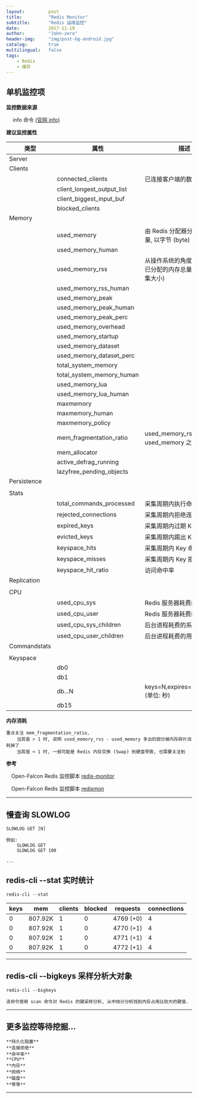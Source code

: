 ```yaml
---
layout:     	post
title:        	"Redis Monitor"
subtitle:     	"Redis 运维监控"
date:         	2017-11-19
author:       	"John-zero"
header-img: 	"img/post-bg-android.jpg"
catalog:      	true
multilingual: 	false
tags:
    - Redis
    - 缓存
---
```



## 单机监控项

**监控数据来源**

&#8194;&#8194; info 命令 <a href="https://redis.io/commands/info" target="_blank">(官网 info)</a> 
	
**建议监控属性**

 类型 		| 属性 | 描述
------------|-------------------------------|---------------------------------------------------------------------------	
Server 		| 								|
Clients 	| 								|
			| connected_clients 			| 已连接客户端的数量
			| client_longest_output_list	|
			| client_biggest_input_buf	 	|
			| blocked_clients				|
Memory 		| 								|
			|								|
			| used_memory 					| 由 Redis 分配器分配的内存总量, 以字节 (byte) 为单位
			| used_memory_human				|
			| used_memory_rss 				| 从操作系统的角度, 返回 Redis 已分配的内存总量 (俗称常驻集大小)
			| used_memory_rss_human			| 
			| used_memory_peak				|
			| used_memory_peak_human		|
			| used_memory_peak_perc			|
			| used_memory_overhead			|
			| used_memory_startup			|
			| used_memory_dataset			|
			| used_memory_dataset_perc		|
			| total_system_memory			|
			| total_system_memory_human		|
			| used_memory_lua				|
			| used_memory_lua_human			|
			| maxmemory						|
			| maxmemory_human				|
			| maxmemory_policy				|
			| mem_fragmentation_ratio 		| used_memory_rss 和 used_memory 之间的比率
			| mem_allocator					|
			| active_defrag_running	 		|
			| lazyfree_pending_objects		|
Persistence	| 								|	
			|								|
Stats 		| 								|
			| total_commands_processed 		| 采集周期内执行命令总数
			| rejected_connections 			| 采集周期内拒绝连接总数
			| expired_keys 					| 采集周期内过期 Key 总数
			| evicted_keys 					| 采集周期内踢出 Key 总数
			| keyspace_hits 				| 采集周期内 Key 命中总数	
			| keyspace_misses 				| 采集周期内 Key 拒绝总数
			| keyspace_hit_ratio 			| 访问命中率
Replication | 								|
			|								|
CPU			| 								|
			| used_cpu_sys 					| Redis 服务器耗费的系统 CPU
			| used_cpu_user 				| Redis 服务器耗费的用户 CPU
			| used_cpu_sys_children 		| 后台进程耗费的系统 CPU
			| used_cpu_user_children 		| 后台进程耗费的用户 CPU
Commandstats|								|
			|								|		
Keyspace	| 								|
			| db0							|
			| db1							|
			| db...N						| keys=N,expires=N,avg_ttl=N (单位: 秒)
			| db15							|
		
**内存消耗**

	重点关注 mem_fragmentation_ratio, 
		当其值 > 1 时, 说明 used_memory_rss - used_memory 多出的部分被内存碎片消耗掉了
		当其值 < 1 时, 一般可能是 Redis 内存交换 (Swap) 到硬盘导致, 也需要关注到
		
		
**参考**

&#8194;&#8194;Open-Falcon Redis 监控脚本 <a href="https://github.com/iambocai/falcon-monit-scripts/tree/master/redis" target="_blank">redis-monitor</a>
	
&#8194;&#8194;Open-Falcon Redis 监控脚本 <a href="https://github.com/ZhuoRoger/redismon" target="_blank">redismon</a> 
	
***


## 慢查询 SLOWLOG

	SLOWLOG GET [N]

	例如:
		SLOWLOG GET
		SLOWLOG GET 100
		
	...	
	

## redis-cli --stat 实时统计

	redis-cli --stat
	
keys      | mem      | clients | blocked | requests            | connections
----------|----------|---------|---------|---------------------|------------
0         | 807.92K  | 1       | 0       | 4769 (+0)           | 4           
0         | 807.92K  | 1       | 0       | 4770 (+1)           | 4           
0         | 807.92K  | 1       | 0       | 4771 (+1)           | 4           
0         | 807.92K  | 1       | 0       | 4772 (+1)           | 4

***


## redis-cli --bigkeys 采样分析大对象

	redis-cli --bigkeys
	
	该命令使用 scan 命令对 Redis 的键采样分析, 从中统计分析找到内存占用比较大的键值.

***


## 更多监控等待挖掘...

	**持久化阻塞**
	**连接拒绝**
	**命中率**
	**CPU**
	**内存**
	**网络**
	**磁盘**
	**等等**

***

	
	